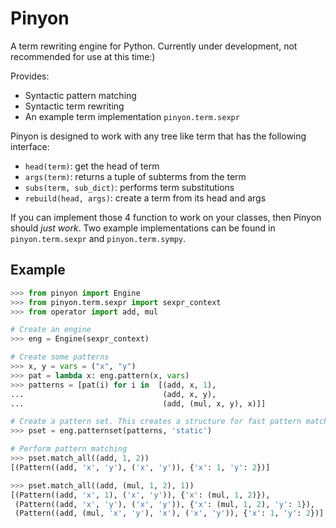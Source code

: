 # Pinyon

A term rewriting engine for Python. Currently under development, not
recommended for use at this time:)

Provides:

- Syntactic pattern matching
- Syntactic term rewriting
- An example term implementation ``pinyon.term.sexpr``

Pinyon is designed to work with any tree like term that has the following
interface:

- ``head(term)``: get the head of term
- ``args(term)``: returns a tuple of subterms from the term
- ``subs(term, sub_dict)``: performs term substitutions
- ``rebuild(head, args)``: create a term from its head and args

If you can implement those 4 function to work on your classes, then Pinyon
should *just work*. Two example implementations can be found in
``pinyon.term.sexpr`` and ``pinyon.term.sympy``.

## Example

```python
>>> from pinyon import Engine
>>> from pinyon.term.sexpr import sexpr_context
>>> from operator import add, mul

# Create an engine
>>> eng = Engine(sexpr_context)

# Create some patterns
>>> x, y = vars = ("x", "y")
>>> pat = lambda x: eng.pattern(x, vars)
>>> patterns = [pat(i) for i in  [(add, x, 1),
...                               (add, x, y),
...                               (add, (mul, x, y), x)]]

# Create a pattern set. This creates a structure for fast pattern matching.
>>> pset = eng.patternset(patterns, 'static')

# Perform pattern matching
>>> pset.match_all((add, 1, 2))
[(Pattern((add, 'x', 'y'), ('x', 'y')), {'x': 1, 'y': 2})]

>>> pset.match_all((add, (mul, 1, 2), 1))
[(Pattern((add, 'x', 1), ('x', 'y')), {'x': (mul, 1, 2)}),
 (Pattern((add, 'x', 'y'), ('x', 'y')), {'x': (mul, 1, 2), 'y': 1}),
 (Pattern((add, (mul, 'x', 'y'), 'x'), ('x', 'y')), {'x': 1, 'y': 2})]
```
